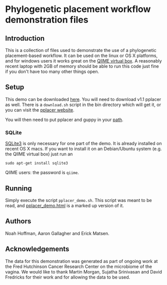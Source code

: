 # Phylogenetic placement workflow demonstration files

## Introduction

This is a collection of files used to demonstrate the use of a phylogenetic
placement-based workflow. It can be used on the linux or OS X platforms, and
for windows users it works great on the
[QIIME virtual box](http://qiime.sourceforge.net/install/virtual_box.html).
A reasonably recent laptop with 2GB of memory should be able to run this code
just fine if you don't have too many other things open.


## Setup

This demo can be downloaded
[here](http://github.com/fhcrc/microbiome-demo/zipball/master).
You will need to download v1.1 pplacer as well. There is a `download.sh`
script in the bin directory which will get it, or you can visit the
[pplacer website](http://matsen.fhcrc.org/pplacer/).

You will then need to put pplacer and guppy in your
[path](http://www.linuxheadquarters.com/howto/basic/path.shtml).


### SQLite

[SQLite3](http://www.sqlite.org/) is only necessary for one part of the demo.
It is already installed on recent OS X macs. If you want to install it on an
Debian/Ubuntu system (e.g. the QIIME virtual box) just run an

    sudo apt-get install sqlite3

QIIME users: the password is `qiime`. 


## Running

Simply execute the script `pplacer_demo.sh`. This script was meant to be read,
and [pplacer_demo.html](http://fhcrc.github.com/microbiome-demo/) is a marked
up version of it. 


## Authors

Noah Hoffman, Aaron Gallagher and Erick Matsen.


## Acknowledgements

The data for this demonstration was generated as part of ongoing work at
the Fred Hutchinson Cancer Research Center on the microbiome of the
vagina. We would like to thank Martin Morgan, Sujatha Srinivasan and
David Fredricks for their work and for allowing the data to be used.
